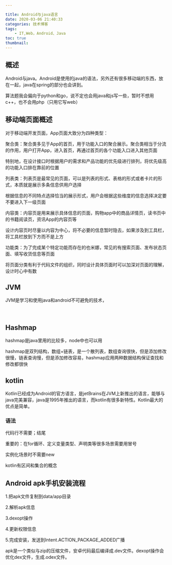 ```yaml
---

title: Android与java语言
date: 2020-03-06 21:40:33
categories: 技术博客
tags:
    - IT,Web，Android、Java
toc: true
thumbnail: 
---
```


## 概述

​      Android与java。Android是使用的java的语法，另外还有很多移动端的东西，放在一起，java在spring的部分也会讲到。

​      算法题我会偏向于python和go，说不定也会用java和js写一些，暂时不想用c++，也不会用php（只用它写web）

<!--more-->

## 移动端页面概述

对于移动端开发页面，App页面大致分为四种类型：

聚合类：聚合类多见于App的首页，用于功能入口的聚合展示。聚合类相当于分流的作用，用户打开App，进入首页，再通过首页的各个功能入口进入其他页面

特别地，在设计接口时根据用户的需求和产品功能的优先级进行排列，将优先级高的功能入口排在靠前的位置

列表类：列表页是最常见的页面，可以是列表的形式、表格的形式或者卡片的形式，本质就是展示多条信息供用户选择

根据信息的不同特点选择恰当的展示形式，用户会根据这些维度的信息选择决定要不要进入下一级页面

内容类：内容页是用来展示具体信息的页面，购物app中的商品详情页，读书页中的书籍阅读页，资讯App的内容页等

设计内容页时尽量以内容为中心，将不必要的信息暂时隐去，如果涉及到工具栏，将工具栏放到下方而不是上方

功能类：为了完成某个特定功能而存在的也米娜，常见的有搜索页面、发布状态页面、填写收货信息等页面

将页面分类有利于代码文件的组织，同时设计具体页面时可以加深对页面的理解，设计时心中有数

## JVM

JVM是学习和使用java和android不可避免的技术，

　　

## Hashmap

hashmap是java里用的比较多，node中也可以用

hashmap是双列结构，数组+链表，是一个散列表，数组查询很快，但是添加修改很慢，链表查询慢，但是添加修改容易，hashmap应用两种数据结构保证查找和修改都很快





## kotlin

Kotlin已经成为Android的官方语言，是jetBrains在JVM上新推出的语言，能够与java完美兼容，java是1995年推出的语言，而kotlin有很多新特性。Kotlin最大的优点是简单。

### 语法

代码行不需要；结尾

重要的：在for循环、定义变量类型、声明类等很多场景需要用冒号

实例化场景时不需要new

kotlin有区间和集合的概念





## Android apk手机安装流程

1.把apk文件复制到data/app目录

2.解析apk信息

3.dexopt操作

4.更新权限信息

5.完成安装，发送到Intent.ACTION_PACKAGE_ADDED广播

apk是一个类似与zip的压缩文件，安卓代码最后编译成.dev文件。dexopt操作会优化dex文件，生成.odex文件。

　　

## 

